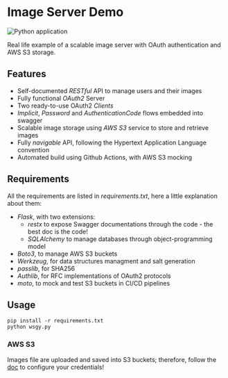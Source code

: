 # Image Server Demo
![Python application](https://github.com/jacopo-j/middleware-rest/workflows/Python%20application/badge.svg)

Real life example of a scalable image server with OAuth authentication and AWS S3 storage.
## Features
- Self-documented *RESTful* API to manage users and their images
- Fully functional *OAuth2* Server
- Two ready-to-use OAuth2 *Clients*
- *Implicit*, *Password* and *AuthenticationCode* flows embedded into swagger
- Scalable image storage using *AWS S3* service to store and retrieve images
- Fully *navigable* API, following the Hypertext Application Language convention
- Automated build using Github Actions, with AWS S3 mocking

## Requirements
All the requirements are listed in _requirements.txt_, here a little explanation about them:
 - *Flask*, with two extensions:
    - *restx* to expose Swagger documentations through the code - the best doc is the code!
    - *SQLAlchemy* to manage databases through object-programming model
 - *Boto3*, to manage AWS S3 buckets
 - *Werkzeug*, for data structures managment and salt generation
 - *passlib*, for SHA256
 - *Authlib*, for RFC implementations of OAuth2 protocols
 - *moto*, to mock and test S3 buckets in CI/CD pipelines
 
## Usage
```
pip install -r requirements.txt 
python wsgy.py
```
### AWS S3
Images file are uploaded and saved into S3 buckets; therefore, follow the [doc](https://boto3.amazonaws.com/v1/documentation/api/latest/guide/configuration.html) to configure your credentials!
